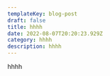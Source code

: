 ```yaml
---
templateKey: blog-post
draft: false
title: hhhh
date: 2022-08-07T20:20:23.929Z
category: hhhh
description: hhhh
---
```

hhhh